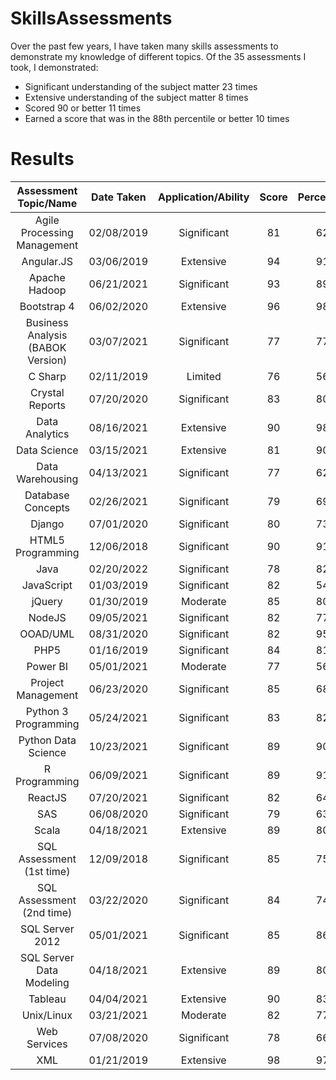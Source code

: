 # SkillsAssessments

Over the past few years, I have taken many skills assessments to demonstrate my knowledge of different topics. Of the 35 assessments I took, I demonstrated:

- Significant understanding of the subject matter 23 times
- Extensive understanding of the subject matter 8 times
- Scored 90 or better 11 times
- Earned a score that was in the 88th percentile or better 10 times

# Results

| Assessment Topic/Name | Date Taken |  Application/Ability | Score | Percentile |
|:-----:|:-----:|:-----:|:-----:|:-----:|
| Agile Processing Management | 02/08/2019 | Significant | 81 | 62 |
| Angular.JS | 03/06/2019 | Extensive | 94 | 91 |
| Apache Hadoop | 06/21/2021  | Significant | 93 | 89 |
| Bootstrap 4 | 06/02/2020 | Extensive | 96 | 98 |
| Business Analysis (BABOK Version) | 03/07/2021 | Significant | 77 | 77 |
| C Sharp | 02/11/2019 |  Limited | 76 | 56 |
| Crystal Reports | 07/20/2020 | Significant | 83 | 80 |
| Data Analytics | 08/16/2021 | Extensive | 90 | 98 |
| Data Science | 03/15/2021 |  Extensive | 81 | 90 |
| Data Warehousing | 04/13/2021 | Significant | 77 | 62 |
| Database Concepts | 02/26/2021 | Significant | 79 | 69 |
| Django | 07/01/2020 | Significant | 80 | 73 |
| HTML5 Programming | 12/06/2018 | Significant | 90 | 91 |
| Java | 02/20/2022 | Significant | 78 | 82 |
| JavaScript | 01/03/2019 | Significant | 82 | 54 |
| jQuery | 01/30/2019 | Moderate | 85 | 80 |
| NodeJS | 09/05/2021 | Significant | 82 | 77 |
| OOAD/UML | 08/31/2020 | Significant | 82 | 95 |
| PHP5 | 01/16/2019 | Significant | 84 | 81 |
| Power BI | 05/01/2021 | Moderate | 77 | 56 |
| Project Management | 06/23/2020 | Significant | 85 | 68 |
| Python 3 Programming | 05/24/2021 | Significant | 83 | 82 |
| Python Data Science | 10/23/2021 | Significant | 89 | 90 |
| R Programming | 06/09/2021 | Significant | 89 | 91 |
| ReactJS | 07/20/2021 | Significant | 82 | 64 |
| SAS | 06/08/2020 | Significant | 79 | 63 |
| Scala | 04/18/2021 | Extensive | 89 | 80 |
| SQL Assessment (1st time) | 12/09/2018 | Significant | 85 | 75 |
| SQL Assessment (2nd time) | 03/22/2020 | Significant | 84 | 74 |
| SQL Server 2012 | 05/01/2021 | Significant | 85 | 86 |
| SQL Server Data Modeling | 04/18/2021 | Extensive | 89 | 80 |
| Tableau | 04/04/2021 | Extensive | 90 | 83 |
| Unix/Linux | 03/21/2021 | Moderate | 82 | 77 |
| Web Services | 07/08/2020 | Significant | 78 | 66 |
| XML | 01/21/2019 | Extensive | 98 | 97 |


